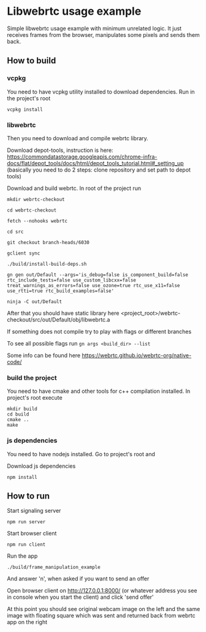 # Libwebrtc usage example

Simple libwebrtc usage example with minimum unrelated logic. It just receives frames from the browser, manipulates some pixels and sends them back.

## How to build

### vcpkg

You need to have vcpkg utility installed to download dependencies. Run in the project's root

    vcpkg install


### libwebrtc

Then you need to download and compile webrtc library.

Download depot-tools, instruction is here: https://commondatastorage.googleapis.com/chrome-infra-docs/flat/depot_tools/docs/html/depot_tools_tutorial.html#_setting_up (basically you need to do 2 steps: clone repository and set path to depot tools)

Download and build webrtc. In root of the project run

    mkdir webrtc-checkout

    cd webrtc-checkout

    fetch --nohooks webrtc

    cd src

    git checkout branch-heads/6030

    gclient sync

    ./build/install-build-deps.sh

    gn gen out/Default --args='is_debug=false is_component_build=false rtc_include_tests=false use_custom_libcxx=false treat_warnings_as_errors=false use_ozone=true rtc_use_x11=false use_rtti=true rtc_build_examples=false'

    ninja -C out/Default

After that you should have static library here <project_root>/webrtc-checkout/src/out/Default/obj/libwebrtc.a

If something does not compile try to play with flags or different branches

To see all possible flags run `gn args <build_dir> --list`

Some info can be found here https://webrtc.github.io/webrtc-org/native-code/

### build the project

You need to have cmake and other tools for c++ compilation installed. In project's root execute

    mkdir build
    cd build
    cmake ..
    make


### js dependencies

You need to have nodejs installed. Go to project's root and

Download js dependencies

    npm install

## How to run

Start signaling server

    npm run server

Start browser client

    npm run client

Run the app

    ./build/frame_manipulation_example

And answer 'n', when asked if you want to send an offer

Open browser client on http://127.0.0.1:8000/ (or whatever address you see in console when you start the client) and click 'send offer'

At this point you should see original webcam image on the left and the same image with floating square which was sent and returned back from webrtc app on the right




